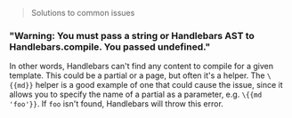 > Solutions to common issues


### "Warning: You must pass a string or Handlebars AST to Handlebars.compile. You passed undefined."

In other words, Handlebars can't find any content to compile for a given template. This could be a partial or a page, but often it's a helper. The `\{{md}}` helper is a good example of one that could cause the issue, since it allows you to specify the name of a partial as a parameter, e.g. `\{{md 'foo'}}`. If `foo` isn't found, Handlebars will throw this error.